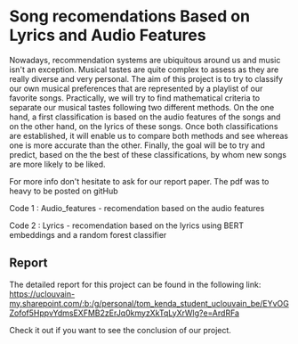 # Song recomendations Based on Lyrics and Audio Features


Nowadays, recommendation systems are ubiquitous around us and music isn't an exception. Musical tastes are quite complex to assess as they are really diverse and very personal. The aim of this project is to try to classify our own musical preferences that are represented by a playlist of our favorite songs. Practically, we will try to find mathematical criteria to separate our musical tastes following two different methods. On the one hand, a first classification is based on the audio features of the songs and on the other hand, on the lyrics of these songs. Once both classifications are established, it will enable us to compare both methods and see whereas one is more accurate than the other. Finally, the goal will be to try and predict, based on the the best of these classifications, by whom new songs are more likely to be liked.

For more info don't hesitate to ask for our report paper. The pdf was to heavy to be posted on gitHub

Code 1 : Audio_features - recomendation based on the audio features 

Code 2 : Lyrics - recomendation based on the lyrics using BERT embeddings and a random forest classifier

## Report 

The detailed report for this project can be found in the following link: 
https://uclouvain-my.sharepoint.com/:b:/g/personal/tom_kenda_student_uclouvain_be/EYvOGZofof5HppvYdmsEXFMB2zErJq0kmyzXkTqLyXrWlg?e=ArdRFa

Check it out if you want to see the conclusion of our project.
